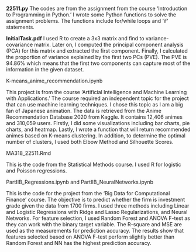 **22511.py**
The codes are from the assignment from the course ‘Introduction to Programming in Python.’  I wrote some Python functions to solve the assignment problems. The functions include for/while loops and ‘if’ statements.

**InitialTask.pdf**
I used R to create a 3x3 matrix and find to variance-covariance matrix. Later on, I computed the principal component analysis (PCA) for this matrix and extracted the first component. Finally, I calculated the proportion of variance explained by the first two PCs (PVE). The PVE is 94.86% which means that the first two components can capture most of the information in the given dataset.

K-means_anime_recommendation.ipynb

This project is from the course ‘Artificial Intelligence and Machine Learning with Applications.’ The course required an independent topic for the project that can use machine learning techniques. I chose this topic as I am a big fan of Japanese animation. The data is retrieved from the Anime Recommendation Database 2020 from Kaggle. It contains 12,406 animes and 310,059 users. Firstly, I did some visualizations including bar charts, pie charts, and heatmap. Lastly, I wrote a function that will return recommended animes based on K-means clustering. In addition, to determine the optimal number of clusters, I used both Elbow Method and Silhouette Scores.

MA318_22511.Rmd

This is the code from the Statistical Methods course. I used R for logistic and Poisson regressions.

PartIIB_Regressions.ipynb and PartIIB_NeuralNetworks.ipynb

This is the code for the project from the ‘Big Data for Computational Finance’ course. The objective is to predict whether the firm is investment grade given the data from 1700 firms. I used three methods including Linear and Logistic Regressions with Ridge and Lasso Regularizations, and Neural Networks. For feature selection, I used Random Forest and ANOVA F-test as they can work with the binary target variable. The R-square and MSE are used as the measurements for prediction accuracy. The results show that features selected based on ANOVA F-test perform slightly better than Random Forest and NN has the highest prediction accuracy.
